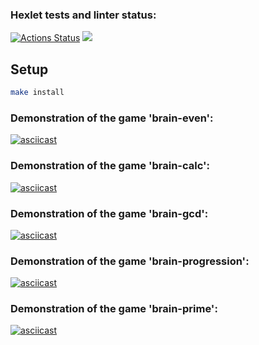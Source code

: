 ### Hexlet tests and linter status:
[![Actions Status](https://github.com/gaivanchi/frontend-project-44/workflows/hexlet-check/badge.svg)](https://github.com/gaivanchi/frontend-project-44/actions)
<a href="https://codeclimate.com/github/gaivanchi/frontend-project-44/maintainability"><img src="https://api.codeclimate.com/v1/badges/f4423b7d217e439f7077/maintainability" /></a>

## Setup
```sh 
make install
```

### Demonstration of the game 'brain-even':
[![asciicast](https://asciinema.org/a/wcsFcciZx1v5W0E21Ka95pT5I.svg)](https://asciinema.org/a/wcsFcciZx1v5W0E21Ka95pT5I)

### Demonstration of the game 'brain-calc':
[![asciicast](https://asciinema.org/a/cRxc6affyP4X6RR8wtrCqFJ9d.svg)](https://asciinema.org/a/cRxc6affyP4X6RR8wtrCqFJ9d)

### Demonstration of the game 'brain-gcd':
[![asciicast](https://asciinema.org/a/YBtfRePIb5GIfLDdirIGtz5tj.svg)](https://asciinema.org/a/YBtfRePIb5GIfLDdirIGtz5tj)

### Demonstration of the game 'brain-progression':
[![asciicast](https://asciinema.org/a/PD19RJk9ubnXr0TWj7W5zpsvv.svg)](https://asciinema.org/a/PD19RJk9ubnXr0TWj7W5zpsvv)

### Demonstration of the game 'brain-prime':
[![asciicast](https://asciinema.org/a/V5GqWbwgWjEn6Q0LZQ61K8Utj.svg)](https://asciinema.org/a/V5GqWbwgWjEn6Q0LZQ61K8Utj)
